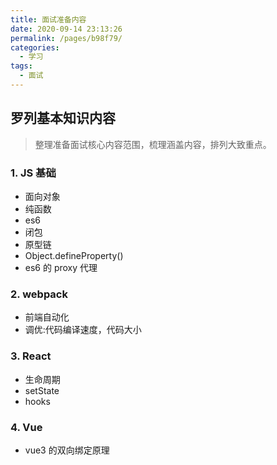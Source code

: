 ```yaml
---
title: 面试准备内容
date: 2020-09-14 23:13:26
permalink: /pages/b98f79/
categories:
  - 学习
tags:
  - 面试
---
```


## 罗列基本知识内容

> 整理准备面试核心内容范围，梳理涵盖内容，排列大致重点。

### 1. JS 基础

- 面向对象
- 纯函数
- es6
- 闭包
- 原型链
- Object.defineProperty()
- es6 的 proxy 代理

### 2. webpack

- 前端自动化
- 调优:代码编译速度，代码大小

### 3. React

- 生命周期
- setState
- hooks

### 4. Vue

- vue3 的双向绑定原理
